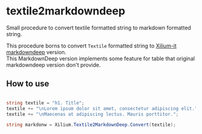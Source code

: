 textile2markdowndeep
====================

Small procedure to convert textile formatted string to markdown formatted string.

This procedure borns to convert `Textile` formatted string to [Xilium-it markdowndeep](/Xilium-it/markdowndeep) version.  
This MarkdownDeep version implements some feature for table that original markdowndeep version don't provide.

## How to use

```cs

string textile = "h1. Title";
textile += "\nLorem ipsum dolor sit amet, consectetur adipiscing elit.";
textile += "\nMaecenas at adipiscing lectus. Mauris porttitor.";

string markdonw = Xilium.Textile2MarkdownDeep.Convert(textile);

```
